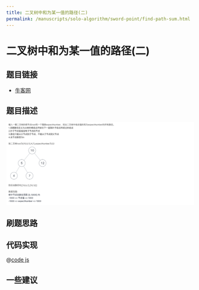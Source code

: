 ```yaml
---
title: 二叉树中和为某一值的路径(二)
permalink: /manuscripts/solo-algorithm/sword-point/find-path-sum.html
---
```

# 二叉树中和为某一值的路径(二)

## 题目链接

- [牛客网](https://www.nowcoder.com/share/jump/8484115461699864980328)

## 题目描述

![](../images/findPath.png)

## 刷题思路

## 代码实现

@[code js](@algorithm/sword-point/树/findPath.js)

## 一些建议
